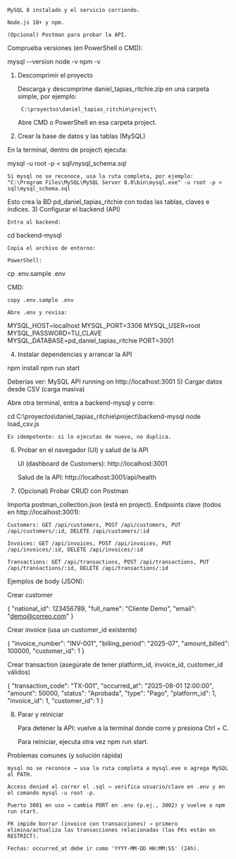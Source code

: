     MySQL 8 instalado y el servicio corriendo.

    Node.js 18+ y npm.

    (Opcional) Postman para probar la API.

Comprueba versiones (en PowerShell o CMD):

mysql --version
node -v
npm -v

1) Descomprimir el proyecto

    Descarga y descomprime daniel_tapias_ritchie.zip en una carpeta simple, por ejemplo:

        C:\proyectos\daniel_tapias_ritchie\project\

    Abre CMD o PowerShell en esa carpeta project\.

2) Crear la base de datos y las tablas (MySQL)

En la terminal, dentro de project\ ejecuta:

mysql -u root -p < sql\mysql_schema.sql

    Si mysql no se reconoce, usa la ruta completa, por ejemplo:
    "C:\Program Files\MySQL\MySQL Server 8.0\bin\mysql.exe" -u root -p < sql\mysql_schema.sql

Esto crea la BD pd_daniel_tapias_ritchie con todas las tablas, claves e índices.
3) Configurar el backend (API)

    Entra al backend:

cd backend-mysql

    Copia el archivo de entorno:

    PowerShell:

cp .env.sample .env

CMD:

    copy .env.sample .env

    Abre .env y revisa:

MYSQL_HOST=localhost
MYSQL_PORT=3306
MYSQL_USER=root
MYSQL_PASSWORD=TU_CLAVE
MYSQL_DATABASE=pd_daniel_tapias_ritchie
PORT=3001

4) Instalar dependencias y arrancar la API

npm install
npm run start

Deberías ver: MySQL API running on http://localhost:3001
5) Cargar datos desde CSV (carga masiva)

Abre otra terminal, entra a backend-mysql y corre:

cd C:\proyectos\daniel_tapias_ritchie\project\backend-mysql
node load_csv.js

    Es idempotente: si lo ejecutas de nuevo, no duplica.

6) Probar en el navegador (UI) y salud de la API

    UI (dashboard de Customers):
    http://localhost:3001

    Salud de la API:
    http://localhost:3001/api/health

7) (Opcional) Probar CRUD con Postman

Importa postman_collection.json (está en project\).
Endpoints clave (todos en http://localhost:3001):

    Customers: GET /api/customers, POST /api/customers, PUT /api/customers/:id, DELETE /api/customers/:id

    Invoices: GET /api/invoices, POST /api/invoices, PUT /api/invoices/:id, DELETE /api/invoices/:id

    Transactions: GET /api/transactions, POST /api/transactions, PUT /api/transactions/:id, DELETE /api/transactions/:id

Ejemplos de body (JSON):

Crear customer

{ "national_id": 123456789, "full_name": "Cliente Demo", "email": "demo@correo.com" }

Crear invoice (usa un customer_id existente)

{ "invoice_number": "INV-001", "billing_period": "2025-07", "amount_billed": 100000, "customer_id": 1 }

Crear transaction (asegúrate de tener platform_id, invoice_id, customer_id válidos)

{
  "transaction_code": "TX-001",
  "occurred_at": "2025-08-01 12:00:00",
  "amount": 50000,
  "status": "Aprobada",
  "type": "Pago",
  "platform_id": 1,
  "invoice_id": 1,
  "customer_id": 1
}

8) Parar y reiniciar

    Para detener la API: vuelve a la terminal donde corre y presiona Ctrl + C.

    Para reiniciar, ejecuta otra vez npm run start.

Problemas comunes (y solución rápida)

    mysql no se reconoce → usa la ruta completa a mysql.exe o agrega MySQL al PATH.

    Access denied al correr el .sql → verifica usuario/clave en .env y en el comando mysql -u root -p.

    Puerto 3001 en uso → cambia PORT en .env (p.ej., 3002) y vuelve a npm run start.

    FK impide borrar (invoice con transacciones) → primero elimina/actualiza las transacciones relacionadas (las FKs están en RESTRICT).

    Fechas: occurred_at debe ir como 'YYYY-MM-DD HH:MM:SS' (24h).
